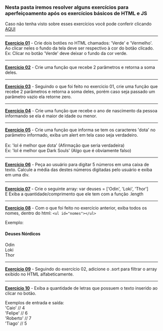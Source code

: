### Nesta pasta iremos resolver alguns exercícios para aperfeiçoamento após os exercícios básicos de HTML e JS
Caso não tenha visto sobre esses exercícios você pode conferir clicando [AQUI](https://github.com/Cartulo/Exercicios/blob/main/HTML%2C%20CSS%20e%20JS/README.md)

----------------------------------------------------------------------------------------------------

**[Exercício 01](https://github.com/Cartulo/Exercicios/blob/main/Aperfeiçoamento/exercicio1.html)** - Crie dois botões no HTML chamados: 'Verde' e 'Vermelho'. \
Ao clicar neles o fundo da tela deve ser respectivo à cor do botão clicado. \
Ex: Clicar no botão 'Verde' deve deixar o fundo da cor verde.

----------------------------------------------------------------------------------------------------

**[Exercício 02](https://github.com/Cartulo/Exercicios/blob/main/Aperfeiçoamento/exercicio2.html)** - Crie uma função que recebe 2 parâmetros e retorna a soma deles.

----------------------------------------------------------------------------------------------------

**[Exercício 03](https://github.com/Cartulo/Exercicios/blob/main/Aperfeiçoamento/exercicio3.html)** -  Seguindo o que foi feito no exercicio 01, crie uma função que recebe 2 parâmetros e retorna a soma deles, porém caso seja passado um parâmetro vazio ela retorne zero.

----------------------------------------------------------------------------------------------------


**[Exercício 04](https://github.com/Cartulo/Exercicios/blob/main/Aperfeiçoamento/exercicio4.html)** - Crie uma função que recebe o ano de nascimento da pessoa informando se ela é maior de idade ou menor.

----------------------------------------------------------------------------------------------------

**[Exercício 05](https://github.com/Cartulo/Exercicios/blob/main/Aperfeiçoamento/exercicio5.html)** - Crie uma função que informa se tem os caracteres 'dota' no parâmetro informado, exiba um alert em tela caso seja verdadeiro. \
\
Ex: 'lol é melhor que dota' (Afirmação que seria verdadeira) \
Ex: 'lol é melhor que Dark Souls' (Algo que é obviamente falso)

----------------------------------------------------------------------------------------------------

**[Exercício 06](https://github.com/Cartulo/Exercicios/blob/main/Aperfeiçoamento/exercicio6.html)** - Peça ao usuário para digitar 5 números em uma caixa de texto. Calcule a média das destes números digitadas pelo usuário e exiba em uma div.

----------------------------------------------------------------------------------------------------

**[Exercício 07](https://github.com/Cartulo/Exercicios/blob/main/Aperfeiçoamento/exercicio7.html)** - Crie o seguinte array: var deuses = ['Odin', 'Loki', 'Thor'] \
E Exiba a quantidade/comprimento que ele tem com a função .length

----------------------------------------------------------------------------------------------------

**[Exercício 08](https://github.com/Cartulo/Exercicios/blob/main/Aperfeiçoamento/exercicio8.html)** - Com o que foi feito no exercício anterior, exiba todos os nomes, dentro do html: ``<ul id="nomes"></ul>`` 

Exemplo:
#### **Deuses Nórdicos** 
Odin \
Loki \
Thor

----------------------------------------------------------------------------------------------------

**[Exercício 09](https://github.com/Cartulo/Exercicios/blob/main/Aperfeiçoamento/exercicio9.html)** -  Seguindo do exercício 02, adicione o .sort para filtrar o array exibido no HTML alfabeticamente.

----------------------------------------------------------------------------------------------------

**[Exercício 10](https://github.com/Cartulo/Exercicios/blob/main/Aperfeiçoamento/exercicio10.html)** - Exiba a quantidade de letras que possuem o texto inserido ao clicar no botão.

Exemplos de entrada e saída: \
'Caio' // 4 \
'Felipe' // 6 \
'Roberto' // 7 \
'Tiago' // 5
